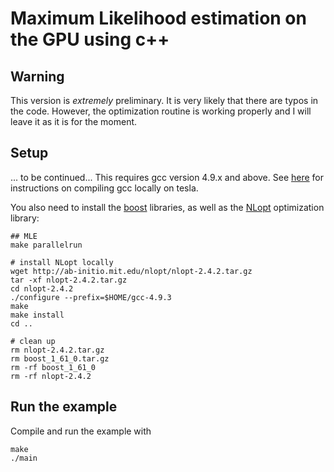 # Maximum Likelihood estimation on the GPU using c++
## Warning
This version is *extremely* preliminary. It is very likely that there are typos in the code. However, the optimization routine is working properly and I will 
leave it as it is for the moment. 
## Setup
... to be continued... 
This requires gcc version 4.9.x and above. See [here](https://gist.github.com/jtilly/2827af06e331e8e6b53c)
for instructions on compiling gcc locally on tesla.

You also need to install the [boost](http://www.boost.org/doc/libs/1_61_0/more/getting_started/unix-variants.html#get-boost)
libraries, as well as the [NLopt](http://ab-initio.mit.edu/wiki/index.php/NLopt_Installation) optimization library:
```
## MLE
make parallelrun

# install NLopt locally
wget http://ab-initio.mit.edu/nlopt/nlopt-2.4.2.tar.gz
tar -xf nlopt-2.4.2.tar.gz
cd nlopt-2.4.2
./configure --prefix=$HOME/gcc-4.9.3
make 
make install
cd ..

# clean up
rm nlopt-2.4.2.tar.gz
rm boost_1_61_0.tar.gz
rm -rf boost_1_61_0
rm -rf nlopt-2.4.2
```

## Run the example

Compile and run the example with
```
make
./main
```

